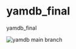 # yamdb_final
yamdb_final 

![yamdb main branch](https://github.com/gutolin/yamdb_final/actions/workflows/yamdb_workflow.yml/badge.svg)